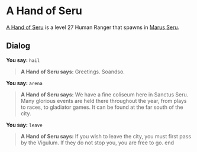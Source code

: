# A Hand of Seru



[A Hand of Seru](/npc/168086) is a level 27 Human Ranger that spawns in [Marus Seru](/zone/168).



## Dialog

**You say:** `hail`



>**A Hand of Seru says:** Greetings. Soandso.

**You say:** `arena`



>**A Hand of Seru says:** We have a fine coliseum here in Sanctus Seru.  Many glorious events are held there throughout the year, from plays to races, to gladiator games.  It can be found at the far south of the city.

**You say:** `leave`



>**A Hand of Seru says:** If you wish to leave the city, you must first pass by the Vigulum.  If they do not stop you, you are free to go.
end
